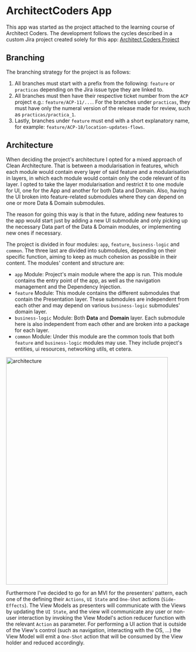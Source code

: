 # ArchitectCoders App

This app was started as the project attached to the learning course of Architect Coders. The development follows the cycles described in a custom Jira project created solely for this app: [Architect Coders Project](https://inicolaslop.atlassian.net/jira/software/projects/ACP/boards/1)


## Branching

The branching strategy for the project is as follows:

1. All branches must start with a prefix from the following: `feature` or `practicas` depending on the Jira issue type they are linked to.
2. All branches must then have their respective ticket number from the `ACP` project e.g.: `feature/ACP-11/...`. For the branches under `practicas`, they must have only the numeral version of the release made for review, such as `practicas/practica_1`.
3. Lastly, branches under `feature` must end with a short explanatory name, for example: `feature/ACP-18/location-updates-flows`.

## Architecture
When deciding the project's architecture I opted for a mixed approach of Clean Architecture. That is between a modularisation in features, which each module would contain every layer of said feature and a modularisation in layers, in which each module would contain only the code relevant of its layer. I opted to take the layer modularisation and restrict it to one module for UI, one for the App and another for both Data and Domain. Also, having the UI broken into feature-related submodules where they can depend on one or more Data & Domain submodules.

The reason for going this way is that in the future, adding new features to the app would start just by adding a new UI submodule and only picking up the necessary Data part of the Data & Domain modules, or implementing new ones if necessary.

The project is divided in four modules: `app`, `feature`, `business-logic` and `common`. The three last are divided into submodules, depending on their specific function, aiming to keep as much cohesion as possible in their content. The modules' content and structure are:

- `app` Module: Project's main module where the app is run. This module contains the entry point of the app, as well as the navigation management and the Dependency Injection.
- `feature` Module: This module contains the different submodules that contain the Presentation layer. These submodules are independent from each other and may depend on various `business-logic` submodules' domain layer.
- `business-logic` Module: Both **Data** and **Domain** layer. Each submodule here is also independent from each other and are broken into a package for each layer.
- `common` Module: Under this module are the common tools that both `feature` and `business-logic` modules may use. They include project's entities, ui resources, networking utils, et cetera.

<img width="442" height="622" alt="architecture" src="https://github.com/user-attachments/assets/f73f04c1-eb69-4924-a068-cc1789b2d3a4" />

Furthermore I've decided to go for an MVI for the presenters' pattern, each one of the defining their `Actions`, `UI State` and `One-Shot` actions (`Side-Effects`). The View Models as presenters will communicate with the Views by updating the `UI State`, and the view will communicate any user or non-user interaction by invoking the View Model's action reducer function with the relevant `Action` as parameter. For performing a UI action that is outside of the View's control (such as navigation, interacting with the OS, ...) the View Model will emit a `One-Shot` action that will be consumed by the View holder and reduced accordingly.
